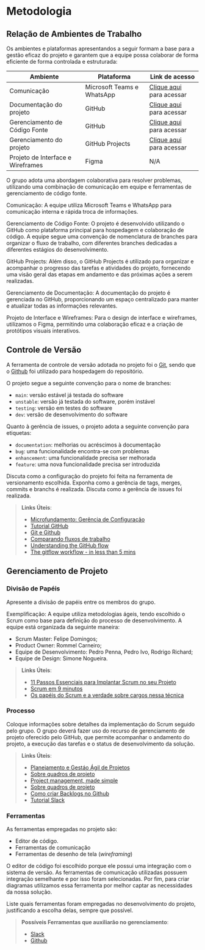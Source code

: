 
# Metodologia

## Relação de Ambientes de Trabalho

Os ambientes e plataformas apresentandos a seguir formam a base para a gestão eficaz do projeto e garantem que a equipe possa colaborar de forma eficiente de forma controlada e estruturada:

| Ambiente                        | Plataforma                      | Link de acesso                   |
|--------------------------------|---------------------------------|----------------------------------|
| Comunicação                    | Microsoft Teams e WhatsApp      | [Clique aqui](https://teams.microsoft.com/l/channel/19%3Aa09f4517be944a7c9a747480b795f463%40thread.tacv2/Time%205%20-?groupId=cef0c443-e116-44fc-8719-841163a2d79a&tenantId=14cbd5a7-ec94-46ba-b314-cc0fc972a161&ngc=true) para acessar    |
| Documentação do projeto        | GitHub                          | [Clique aqui](https://github.com/ICEI-PUC-Minas-PMV-ADS/pmv-ads-2024-1-e3-proj-mov-t1-time-5-planner-viagem/tree/main/docs) para acessar    |
| Gerenciamento de Código Fonte  | GitHub                          | [Clique aqui](https://github.com/ICEI-PUC-Minas-PMV-ADS/pmv-ads-2024-1-e3-proj-mov-t1-time-5-planner-viagem/tree/main/src) para acessar    |
| Gerenciamento do projeto       | GitHub Projects                 | [Clique aqui](https://github.com/orgs/ICEI-PUC-Minas-PMV-ADS/projects/766) para acessar    |
| Projeto de Interface e Wireframes | Figma                         | N/A                              |

O grupo adota uma abordagem colaborativa para resolver problemas, utilizando uma combinação de comunicação em equipe e ferramentas de gerenciamento de código fonte.

Comunicação: A equipe utiliza Microsoft Teams e WhatsApp para comunicação interna e rápida troca de informações.

Gerenciamento de Código Fonte: O projeto é desenvolvido utilizando o GitHub como plataforma principal para hospedagem e colaboração de código. A equipe segue uma convenção de nomenclatura de branches para organizar o fluxo de trabalho, com diferentes branches dedicadas a diferentes estágios do desenvolvimento.

GitHub Projects: Além disso, o GitHub Projects é utilizado para organizar e acompanhar o progresso das tarefas e atividades do projeto, fornecendo uma visão geral das etapas em andamento e das próximas ações a serem realizadas.

Gerenciamento de Documentação: A documentação do projeto é gerenciada no GitHub, proporcionando um espaço centralizado para manter e atualizar todas as informações relevantes.

Projeto de Interface e Wireframes: Para o design de interface e wireframes, utilizamos o Figma, permitindo uma colaboração eficaz e a criação de protótipos visuais interativos.

## Controle de Versão

A ferramenta de controle de versão adotada no projeto foi o
[Git](https://git-scm.com/), sendo que o [Github](https://github.com)
foi utilizado para hospedagem do repositório.

O projeto segue a seguinte convenção para o nome de branches:

- `main`: versão estável já testada do software
- `unstable`: versão já testada do software, porém instável
- `testing`: versão em testes do software
- `dev`: versão de desenvolvimento do software

Quanto à gerência de issues, o projeto adota a seguinte convenção para
etiquetas:

- `documentation`: melhorias ou acréscimos à documentação
- `bug`: uma funcionalidade encontra-se com problemas
- `enhancement`: uma funcionalidade precisa ser melhorada
- `feature`: uma nova funcionalidade precisa ser introduzida

Discuta como a configuração do projeto foi feita na ferramenta de versionamento escolhida. Exponha como a gerência de tags, merges, commits e branchs é realizada. Discuta como a gerência de issues foi realizada.

> **Links Úteis**:
> - [Microfundamento: Gerência de Configuração](https://pucminas.instructure.com/courses/87878/)
> - [Tutorial GitHub](https://guides.github.com/activities/hello-world/)
> - [Git e Github](https://www.youtube.com/playlist?list=PLHz_AreHm4dm7ZULPAmadvNhH6vk9oNZA)
>  - [Comparando fluxos de trabalho](https://www.atlassian.com/br/git/tutorials/comparing-workflows)
> - [Understanding the GitHub flow](https://guides.github.com/introduction/flow/)
> - [The gitflow workflow - in less than 5 mins](https://www.youtube.com/watch?v=1SXpE08hvGs)

## Gerenciamento de Projeto

### Divisão de Papéis

Apresente a divisão de papéis entre os membros do grupo.

Exemplificação: A equipe utiliza metodologias ágeis, tendo escolhido o Scrum como base para definição do processo de desenvolvimento. A equipe está organizada da seguinte maneira:
- Scrum Master: Felipe Domingos;
- Product Owner: Rommel Carneiro;
- Equipe de Desenvolvimento: Pedro Penna, Pedro Ivo, Rodrigo Richard;
- Equipe de Design: Simone Nogueira.

> **Links Úteis**:
> - [11 Passos Essenciais para Implantar Scrum no seu Projeto](https://mindmaster.com.br/scrum-11-passos/)
> - [Scrum em 9 minutos](https://www.youtube.com/watch?v=XfvQWnRgxG0)
> - [Os papéis do Scrum e a verdade sobre cargos nessa técnica](https://www.atlassian.com/br/agile/scrum/roles)

### Processo

Coloque  informações sobre detalhes da implementação do Scrum seguido pelo grupo. O grupo deverá fazer uso do recurso de gerenciamento de projeto oferecido pelo GitHub, que permite acompanhar o andamento do projeto, a execução das tarefas e o status de desenvolvimento da solução.
 
> **Links Úteis**:
> - [Planejamento e Gestáo Ágil de Projetos](https://pucminas.instructure.com/courses/87878/pages/unidade-2-tema-2-utilizacao-de-ferramentas-para-controle-de-versoes-de-software)
> - [Sobre quadros de projeto](https://docs.github.com/pt/issues/organizing-your-work-with-project-boards/managing-project-boards/about-project-boards)
> - [Project management, made simple](https://github.com/features/project-management/)
> - [Sobre quadros de projeto](https://docs.github.com/pt/github/managing-your-work-on-github/about-project-boards)
> - [Como criar Backlogs no Github](https://www.youtube.com/watch?v=RXEy6CFu9Hk)
> - [Tutorial Slack](https://slack.com/intl/en-br/)

### Ferramentas

As ferramentas empregadas no projeto são:

- Editor de código.
- Ferramentas de comunicação
- Ferramentas de desenho de tela (_wireframing_)

O editor de código foi escolhido porque ele possui uma integração com o sistema de versão. As ferramentas de comunicação utilizadas possuem integração semelhante e por isso foram selecionadas. Por fim, para criar diagramas utilizamos essa ferramenta por melhor captar as necessidades da nossa solução.

Liste quais ferramentas foram empregadas no desenvolvimento do projeto, justificando a escolha delas, sempre que possível.
 
> **Possíveis Ferramentas que auxiliarão no gerenciamento**: 
> - [Slack](https://slack.com/)
> - [Github](https://github.com/)
